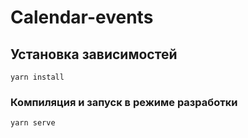 # Calendar-events

## Установка зависимостей
```
yarn install
```

### Компиляция и запуск в режиме разработки
```
yarn serve
```
